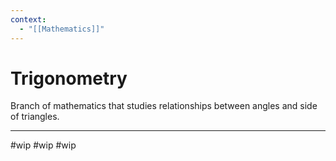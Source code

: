 ```yaml
---
context:
  - "[[Mathematics]]"
---
```


# Trigonometry

Branch of mathematics that studies relationships between angles and side of triangles.

---

#wip
#wip
#wip
